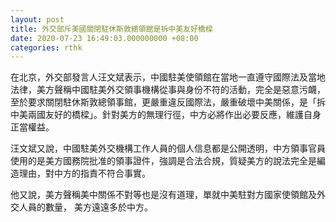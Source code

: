 ```yaml
---
layout: post
title: 外交部斥美國關閉駐休斯敦總領館是拆中美友好橋樑
date: 2020-07-23 16:49:03.000000000 +08:00
categories: rthk
---
```


在北京，外交部發言人汪文斌表示，中國駐美使領館在當地一直遵守國際法及當地法律，美方聲稱中國駐美外交領事機構從事與身份不符的活動，完全是惡意污衊，至於要求關閉駐休斯敦總領事館，更嚴重違反國際法，嚴重破壞中美關係，是「拆中美兩國友好的橋樑」。針對美方的無理行徑，中方必將作出必要反應，維護自身正當權益。

汪文斌又說，中國駐美外交機構工作人員的個人信息都是公開透明，中方領事官員使用的是美方國務院批准的領事證件，強調是合法合規，質疑美方的說法完全是編造理由，對中方的指責不符合事實。

他又說，美方聲稱美中關係不對等也是沒有道理，單就中美駐對方國家使領館及外交人員的數量， 美方遠遠多於中方。
